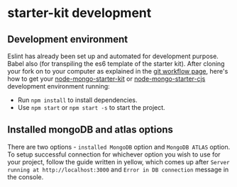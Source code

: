 # starter-kit development

## Development environment

Eslint has already been set up and automated for development purpose. Babel also \(for transpiling the es6 template of the starter kit\). After cloning your fork on to your computer as explained in the [git workflow page](https://code-collabo.gitbook.io/docs/contributor-guide/git-workflow), here's how to get your [node-mongo-starter-kit](https://github.com/code-collabo/node-mongo-starter-kit) or [node-mongo-starter-cjs](https://github.com/code-collabo/node-mongo-starter-cjs) development environment running:

* Run `npm install` to install dependencies.
* Use `npm start` or `npm start -s` to start the project.

## Installed mongoDB and atlas options

There are two options - `installed MongoDB` option and `MongoDB ATLAS` option. To setup successful connection for whichever option you wish to use for your project, follow the guide written in yellow, which comes up after `Server running at http://localhost:3000` and `Error in DB connection` message in the console.

